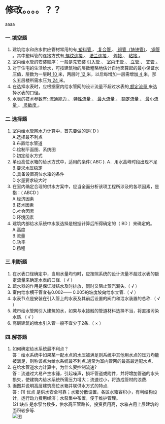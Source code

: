 # 修改。。。。？？
aaaa

### 一.填空题
1. 建筑给水和热水供应管材常用的有<u> 塑料管 </u>、<u> 复合管 </u> 、<u>  铜管（铸铁管）</u>、<u> 钢管 </u>。其中塑料管的连接方式有<u> 螺纹连接 </u> 、 <u> 法兰连接  </u> 、 <u> 焊接 </u> 、 <u> 粘接 </u> 。 
2. 室内给水管的安装顺序：一般是先安装 <u> 引入管 </u>  、 <u>  室内干管  </u> 、<u>  立管  </u>  、 <u> 支管  </u>   。
3. 对于住宅的生活给水，可按建筑物的层数粗略地估计自地面算起的最小保证水压值，层数为一层时<u> 10 </u> 米，两层时<u> 12 </u> 米，以后每增加一层需增加<u> 4 </u>米，那么五层楼所需水压为<u> 24 </u> 米。
4. 在选择水表时，应根据室内给水管网的设计流量不超过水表的<u> 额定流量 </u> 来选择水表的口径。
5. 水表的技术参数有:<u> 流通能力 </u>、<u> 特性流量  </u> 、<u>  最大流量  </u> 、<u> 额定流量 </u>、<u> 最小流量 </u>、<u> 灵敏度  </u>。
### 二.选择题
1. 室内给水管网水力计算中，首先要做的是( D )    
A.选择最不利点  
B.布置给水管道  
C.绘制平面图、系统图    
D.初定给水方式
2. 单设高位水箱的给水方式中，适用的条件( ABC ). 
A．用水高峰时段出现不足 
B.要求水压稳定  
C.具备设置高位水箱的条件    
D.水量要求较大时
3. 在室内确定合理的供水方案中，应当全面分析该项工程所涉及的各项因素，是指：( ABCD )  
A.经济因素  
B.技术因素  
C.社会因素  
D.环境因素
4. 建筑内部给水系统中水泵选择是根据计算后所得确定的（ BD ）来确定的。  
A.高度  
B.流量  
C.功率  
D.扬程
### 三.判断题
1. 在水表口径确定中，当用水量均匀时，应按照系统的设计流量不超过水表的额定流量来确定水表的口径.（ √ ）
2. 疏水器的作用是保证凝结水及时排放，同时又阻止蒸汽漏失.（ √ ）
3. 室内给水横干管宜有0.002—— 0.005的坡度坡向给水立管.（ √ ）
4. 水表节点是安装在引入管上的水表及其前后设置的阀门和泄水装置的总称.（ √ ）
5. 城市给水管网引入建筑的水，如果与水接触的管道材料选择不当，将直接污染水质.（ √ ）
6. 高层建筑的给水引入管一般不宜少于2条.（ × ）
### 四.解答题
1. 如何确定给水系统最不利点？   
   答：给水系统中如果某一配水点的水压被满足则系统中其他用水点的压力均能被满足，则称该点为给水系统最不利点.通常为室内管网的最高最远配水点.
2. 在给水管道水力计算中，为什么要控制流速?  
   答：流速过大易产生水锤，引起噪声，损坏管道或附件，并将增加管道的水头损失，使建筑内给水系统所需压力增大；流速过小，将造成管材的浪费.
3. 画图并说明高层建筑高位水箱并联供水方式的特点.    
   答 : (1) 优点 是供水安全可靠；水箱分散设置，各区水箱容积小，有利结构设计，运行动力费用经济；水泵集中布置，便于维护管理。   
   (2) 缺点 是水泵台数多，供水高压管路长，投资费用高，水箱占用上层建筑的面积较多等.     
   ![图](https://img.wendangxiazai.com/pic/24b75bcf8f9951e79b89680203d8ce2f0166652c/13-463-png_6_0_0_337_233_218_405_892.979_1262.879-248-0-0-248.jpg)